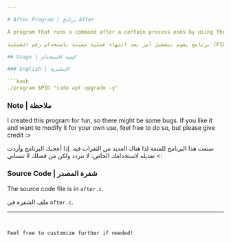 ```yaml
---

# After Program | برنامج After

A program that runs a command after a certain process ends by using the process ID (PID) or process name.

برنامج يقوم بتشغيل أمر بعد انتهاء عملية معينة باستخدام رقم العملية (PID) أو اسم العملية.

## Usage | كيفية الاستخدام

### English | الإنجليزية

```bash
./program $PID "sudo apt upgrade -y"
```

### Note | ملاحظة

I created this program for fun, so there might be some bugs. If you like it and want to modify it for your own use, feel free to do so, but please give credit :>

صنعت هذا البرنامج للمتعة لذا هناك العديد من الثغرات فيه. إذا أعجبك البرنامج وأردت تعديله لاستخدامك الخاص، لا تتردد ولكن من فضلك لا تنساني <:

### Source Code | شفرة المصدر

The source code file is in `after.c`.

ملف الشفرة في `after.c`.

---
```


Feel free to customize further if needed!
